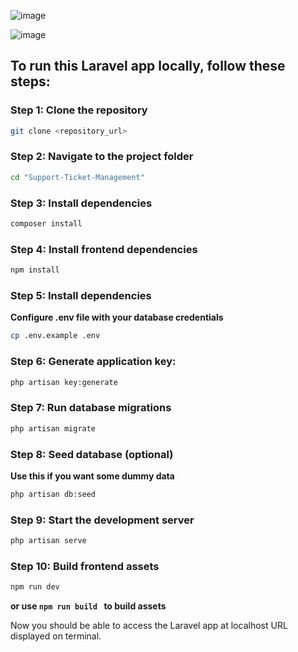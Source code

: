 ![image](https://github.com/user-attachments/assets/6d2ed85b-da69-4d0d-94fe-be2ba4e107c6)



![image](https://github.com/user-attachments/assets/e12f5d03-75d9-4b67-8017-3a24aaadadf4)




## To run this Laravel app locally, follow these steps:

### Step 1: Clone the repository

```bash
git clone <repository_url>
```

### Step 2: Navigate to the project folder

```bash
cd "Support-Ticket-Management"
```

### Step 3: Install dependencies

```bash
composer install
```

### Step 4: Install frontend dependencies

```bash
npm install
```

### Step 5: Install dependencies

**Configure .env file with your database credentials**

```bash
cp .env.example .env
```

### Step 6: Generate application key:

```bash
php artisan key:generate
```

### Step 7: Run database migrations

```bash
php artisan migrate
```

### Step 8: Seed database (optional)

**Use this if you want some dummy data**

```bash
php artisan db:seed
```

### Step 9: Start the development server

```bash
php artisan serve
```

### Step 10: Build frontend assets

```bash
npm run dev
```

**or use `npm run build ` to build assets**

Now you should be able to access the Laravel app at localhost URL displayed on terminal.
